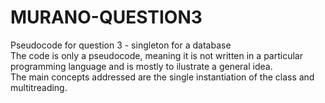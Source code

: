 # MURANO-QUESTION3
Pseudocode for question 3 - singleton for a database\
The code is only a pseudocode, meaning it is not written in a particular programming language and is mostly to ilustrate a general idea.\
The main concepts addressed are the single instantiation of the class and multitreading.
